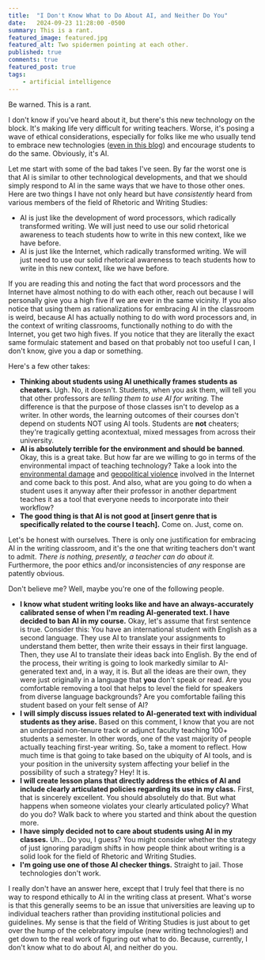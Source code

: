 ```yaml
---
title:  "I Don't Know What to Do About AI, and Neither Do You"
date:   2024-09-23 11:28:00 -0500
summary: This is a rant.
featured_image: featured.jpg
featured_alt: Two spidermen pointing at each other.
published: true
comments: true
featured_post: true
tags:
    - artificial intelligence
---
```


Be warned. This is a rant.

I don't know if you've heard about it, but there's this new technology
on the block. It's making life very difficult for writing teachers.
Worse, it's posing a wave of ethical considerations, especially for
folks like me who usually tend to embrace new technologies ([even in this
blog](/tags/link-roundup)) and encourage students to do the same. Obviously, it's AI.

Let me start with some of the bad takes I've seen. By far the worst one
is that AI is similar to other technological developments, and that we
should simply respond to AI in the same ways that we have to those other
ones. Here are two things I have not only heard but have *consistently*
heard from various members of the field of Rhetoric and Writing Studies:

-   AI is just like the development of word processors, which radically
    transformed writing. We will just need to use our solid rhetorical
    awareness to teach students how to write in this new context, like
    we have before.
-   AI is just like the Internet, which radically transformed writing.
    We will just need to use our solid rhetorical awareness to teach
    students how to write in this new context, like we have before.

If you are reading this and noting the fact that word processors and the
Internet have almost nothing to do with each other, reach out because I
will personally give you a high five if we are ever in the same
vicinity. If you also notice that using them as rationalizations for
embracing AI in the classroom is weird, because AI has actually nothing
to do with word processors and, in the context of writing classrooms,
functionally nothing to do with the Internet, you get two high fives. If
you notice that they are literally the exact same formulaic statement
and based on that probably not too useful I can, I don't know, give you
a dap or something.

Here\'s a few other takes:

-   **Thinking about students using AI unethically frames students as
    cheaters.** Ugh. No, it doesn't. Students, when you ask them, will
    tell you that other professors are *telling them to use AI for
    writing.* The difference is that the purpose of those classes isn't
    to develop as a writer. In other words, the learning outcomes of
    their courses don't depend on students NOT using AI tools. Students
    are **not** cheaters; they're tragically getting acontextual, mixed messages from
    across their university.
-   **AI is absolutely terrible for the environment and should be
    banned**. Okay, this is a great take. But how far are we willing to
    go in terms of the environmental impact of teaching technology? Take
    a look into the [environmental damage](https://www.bbc.com/future/article/20200305-why-your-internet-habits-are-not-as-clean-as-you-think) and [geopolitical violence](https://mitpress.mit.edu/9780262529969/a-prehistory-of-the-cloud/)
    involved in the Internet and come back to this post. And also, what
    are you going to do when a student uses it anyway after their
    professor in another department teaches it as a tool that everyone
    needs to incorporate into their workflow?
-   **The good thing is that AI is not good at \[insert genre that is
specifically related to the course I teach\].** Come on. Just, come
on.

Let's be honest with ourselves. There is only one justification for
embracing AI in the writing classroom, and it's the one that writing
teachers don't want to admit. *There is nothing, presently, a teacher
can do about it.* Furthermore, the poor ethics and/or inconsistencies of
*any* response are patently obvious.

Don't believe me? Well, maybe you're one of the following people.

-   **I know what student writing looks like and have an always-accurately
    calibrated sense of when I'm reading AI-generated text. I have
    decided to ban AI in my course.** Okay, let's assume that first
    sentence is true. Consider this: You have an international student
    with English as a second language. They use AI to translate your
    assignments to understand them better, then write their essays in
    their first language. Then, they use AI to translate their ideas
    back into English. By the end of the process, their writing is going
    to look markedly similar to AI-generated text and, in a way, it is.
    But all the ideas are their own, they were just originally in a
    language that **you** don't speak or read. Are you comfortable
    removing a tool that helps to level the field for speakers from
    diverse language backgrounds? Are you comfortable failing this
    student based on your felt sense of AI?
-   **I will simply discuss issues related to AI-generated text with
    individual students as they arise.** Based on this comment, I know
    that you are not an underpaid non-tenure track or adjunct faculty
    teaching 100+ students a semester. In other words, one of the vast
    majority of people actually teaching first-year writing. So, take a
    moment to reflect. How much time is that going to take based on the
    ubiquity of AI tools, and is your position in the university system
    affecting your belief in the possibility of such a strategy? Hey! It
    is.
-   **I will create lesson plans that directly address the ethics of AI
    and include clearly articulated policies regarding its use in my
    class.** First, that is sincerely excellent. You should absolutely
    do that. But what happens when someone violates your clearly
    articulated policy? What do you do? Walk back to where you started
    and think about the question more.
-   **I have simply decided not to care about students using AI in my
    classes.** Uh... Do you, I guess? You might consider whether the
    strategy of just ignoring paradigm shifts in how people think about
    writing is a solid look for the field of Rhetoric and Writing Studies.
-   **I'm going use one of those AI checker things.** Straight to jail.
    Those technologies don't work.

I really don't have an answer here, except that I truly feel that there
is no way to respond ethically to AI in the writing class at present.
What's worse is that this generally seems to be an issue that
universities are leaving up to individual teachers rather than providing
institutional policies and guidelines. My sense is that the field of
Writing Studies is just about to get over the hump of the celebratory
impulse (new writing technologies!) and get down to the real work of
figuring out what to do. Because, currently, I don't know what to do
about AI, and neither do you.

